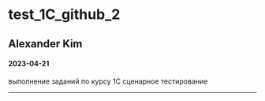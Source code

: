 # test_1C_github_2
## Alexander Kim
#### 2023-04-21
выполнение заданий по курсу 1С сценарное тестирование

-----------------------------------------------------
